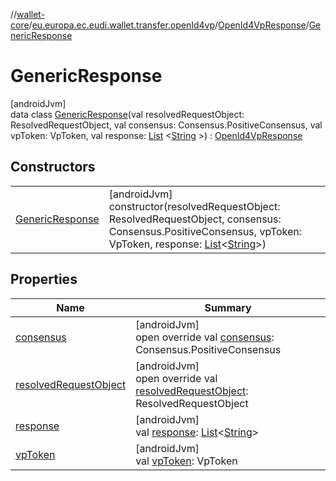 //[wallet-core](../../../../index.md)/[eu.europa.ec.eudi.wallet.transfer.openId4vp](../../index.md)/[OpenId4VpResponse](../index.md)/[GenericResponse](index.md)

# GenericResponse

[androidJvm]\
data class [GenericResponse](index.md)(val resolvedRequestObject: ResolvedRequestObject, val
consensus: Consensus.PositiveConsensus, val vpToken: VpToken, val
response: [List](https://kotlinlang.org/api/latest/jvm/stdlib/kotlin.collections/-list/index.html)
&lt;[String](https://kotlinlang.org/api/latest/jvm/stdlib/kotlin/-string/index.html)
&gt;) : [OpenId4VpResponse](../index.md)

## Constructors

|                                         |                                                                                                                                                                                                                                                                                                                                 |
|-----------------------------------------|---------------------------------------------------------------------------------------------------------------------------------------------------------------------------------------------------------------------------------------------------------------------------------------------------------------------------------|
| [GenericResponse](-generic-response.md) | [androidJvm]<br>constructor(resolvedRequestObject: ResolvedRequestObject, consensus: Consensus.PositiveConsensus, vpToken: VpToken, response: [List](https://kotlinlang.org/api/latest/jvm/stdlib/kotlin.collections/-list/index.html)&lt;[String](https://kotlinlang.org/api/latest/jvm/stdlib/kotlin/-string/index.html)&gt;) |

## Properties

| Name                                                | Summary                                                                                                                                                                                                                       |
|-----------------------------------------------------|-------------------------------------------------------------------------------------------------------------------------------------------------------------------------------------------------------------------------------|
| [consensus](consensus.md)                           | [androidJvm]<br>open override val [consensus](consensus.md): Consensus.PositiveConsensus                                                                                                                                      |
| [resolvedRequestObject](resolved-request-object.md) | [androidJvm]<br>open override val [resolvedRequestObject](resolved-request-object.md): ResolvedRequestObject                                                                                                                  |
| [response](response.md)                             | [androidJvm]<br>val [response](response.md): [List](https://kotlinlang.org/api/latest/jvm/stdlib/kotlin.collections/-list/index.html)&lt;[String](https://kotlinlang.org/api/latest/jvm/stdlib/kotlin/-string/index.html)&gt; |
| [vpToken](vp-token.md)                              | [androidJvm]<br>val [vpToken](vp-token.md): VpToken                                                                                                                                                                           |
